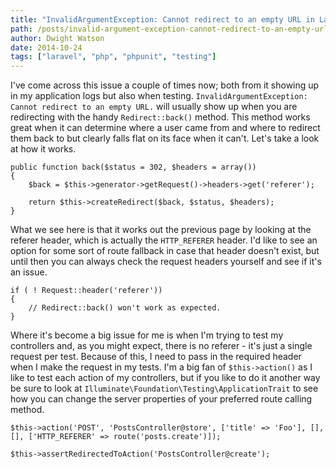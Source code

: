 ```yaml
---
title: "InvalidArgumentException: Cannot redirect to an empty URL in Laravel"
path: /posts/invalid-argument-exception-cannot-redirect-to-an-empty-url-in-laravel
author: Dwight Watson
date: 2014-10-24
tags: ["laravel", "php", "phpunit", "testing"]
---
```


I've come across this issue a couple of times now; both from it showing up in my application logs but also when testing. `InvalidArgumentException: Cannot redirect to an empty URL.` will usually show up when you are redirecting with the handy `Redirect::back()` method. This method works great when it can determine where a user came from and where to redirect them back to but clearly falls flat on its face when it can't. Let's take a look at how it works.

    public function back($status = 302, $headers = array())
    {
        $back = $this->generator->getRequest()->headers->get('referer');

        return $this->createRedirect($back, $status, $headers);
    }

What we see here is that it works out the previous page by looking at the referer header, which is actually the `HTTP_REFERER` header. I'd like to see an option for some sort of route fallback in case that header doesn't exist, but until then you can always check the request headers yourself and see if it's an issue.

    if ( ! Request::header('referer'))
    {
        // Redirect::back() won't work as expected.
    }

Where it's become a big issue for me is when I'm trying to test my controllers and, as you might expect, there is no referer - it's just a single request per test. Because of this, I need to pass in the required header when I make the request in my tests. I'm a big fan of `$this->action()` as I like to test each action of my controllers, but if you like to do it another way be sure to look at `Illuminate\Foundation\Testing\ApplicationTrait` to see how you can change the server properties of your preferred route calling method.

    $this->action('POST', 'PostsController@store', ['title' => 'Foo'], [], [], ['HTTP_REFERER' => route('posts.create')]);

    $this->assertRedirectedToAction('PostsController@create');
